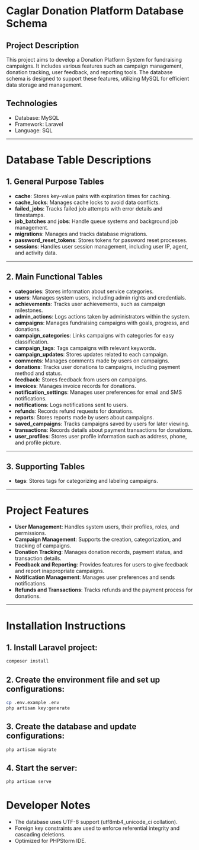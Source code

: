 # Caglar Donation Platform Database Schema

## Project Description

This project aims to develop a Donation Platform System for fundraising campaigns. It includes various features such as campaign management, donation tracking, user feedback, and reporting tools. The database schema is designed to support these features, utilizing MySQL for efficient data storage and management.


## Technologies

- Database: MySQL
- Framework: Laravel
- Language: SQL

------------------------------------------------------------

# Database Table Descriptions

## 1. General Purpose Tables

- **cache**: Stores key-value pairs with expiration times for caching.
- **cache_locks**: Manages cache locks to avoid data conflicts.
- **failed_jobs**: Tracks failed job attempts with error details and timestamps.
- **job_batches** and **jobs**: Handle queue systems and background job management.
- **migrations**: Manages and tracks database migrations.
- **password_reset_tokens**: Stores tokens for password reset processes.
- **sessions**: Handles user session management, including user IP, agent, and activity data.

------------------------------------------------------------

## 2. Main Functional Tables

- **categories**: Stores information about service categories.
- **users**: Manages system users, including admin rights and credentials.
- **achievements**: Tracks user achievements, such as campaign milestones.
- **admin_actions**: Logs actions taken by administrators within the system.
- **campaigns**: Manages fundraising campaigns with goals, progress, and donations.
- **campaign_categories**: Links campaigns with categories for easy classification.
- **campaign_tags**: Tags campaigns with relevant keywords.
- **campaign_updates**: Stores updates related to each campaign.
- **comments**: Manages comments made by users on campaigns.
- **donations**: Tracks user donations to campaigns, including payment method and status.
- **feedback**: Stores feedback from users on campaigns.
- **invoices**: Manages invoice records for donations.
- **notification_settings**: Manages user preferences for email and SMS notifications.
- **notifications**: Logs notifications sent to users.
- **refunds**: Records refund requests for donations.
- **reports**: Stores reports made by users about campaigns.
- **saved_campaigns**: Tracks campaigns saved by users for later viewing.
- **transactions**: Records details about payment transactions for donations.
- **user_profiles**: Stores user profile information such as address, phone, and profile picture.

------------------------------------------------------------

## 3. Supporting Tables

- **tags**: Stores tags for categorizing and labeling campaigns.

------------------------------------------------------------

# Project Features

- **User Management**: Handles system users, their profiles, roles, and permissions.
- **Campaign Management**: Supports the creation, categorization, and tracking of campaigns.
- **Donation Tracking**: Manages donation records, payment status, and transaction details.
- **Feedback and Reporting**: Provides features for users to give feedback and report inappropriate campaigns.
- **Notification Management**: Manages user preferences and sends notifications.
- **Refunds and Transactions**: Tracks refunds and the payment process for donations.

------------------------------------------------------------

# Installation Instructions

## 1. Install Laravel project:
```bash
composer install
```
## 2. Create the environment file and set up configurations:
```bash
cp .env.example .env
php artisan key:generate
```
## 3. Create the database and update configurations:
```bash
php artisan migrate
```
## 4. Start the server:
```bash
php artisan serve
```
# Developer Notes
- The database uses UTF-8 support (utf8mb4_unicode_ci collation).
- Foreign key constraints are used to enforce referential integrity and cascading deletions.
- Optimized for PHPStorm IDE.
